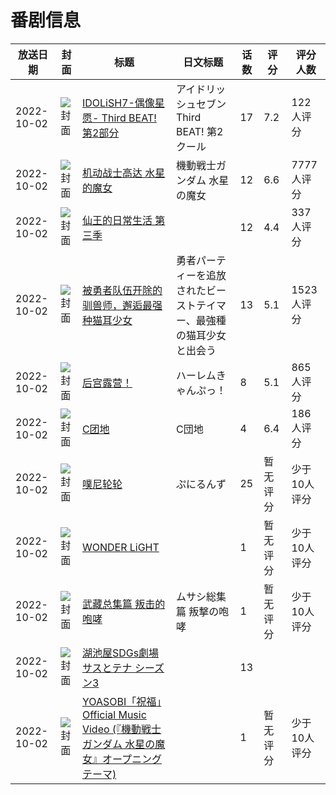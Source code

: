 # 番剧信息

|放送日期|封面|标题|日文标题|话数|评分|评分人数|
|---|---|---|---|---|---|---|
|2022-10-02|![封面](https://lain.bgm.tv/pic/cover/c/ee/63/331751_I6oAT.jpg)|[IDOLiSH7-偶像星愿- Third BEAT! 第2部分](https://bangumi.tv/subject/331751)|アイドリッシュセブン Third BEAT! 第2クール|17|7.2|122人评分|
|2022-10-02|![封面](https://lain.bgm.tv/pic/cover/c/f1/fd/349441_uND33.jpg)|[机动战士高达 水星的魔女](https://bangumi.tv/subject/349441)|機動戦士ガンダム 水星の魔女|12|6.6|7777人评分|
|2022-10-02|![封面](https://lain.bgm.tv/pic/cover/c/0c/5f/358742_pc43z.jpg)|[仙王的日常生活 第三季](https://bangumi.tv/subject/358742)||12|4.4|337人评分|
|2022-10-02|![封面](https://lain.bgm.tv/pic/cover/c/03/45/383631_HHiIM.jpg)|[被勇者队伍开除的驯兽师，邂逅最强种猫耳少女](https://bangumi.tv/subject/383631)|勇者パーティーを追放されたビーストテイマー、最強種の猫耳少女と出会う|13|5.1|1523人评分|
|2022-10-02|![封面](https://bangumi.tv/img/no_icon_subject.png)|[后宫露营！](https://bangumi.tv/subject/395537)|ハーレムきゃんぷっ！|8|5.1|865人评分|
|2022-10-02|![封面](https://lain.bgm.tv/pic/cover/c/07/b4/396940_Dmo4k.jpg)|[C团地](https://bangumi.tv/subject/396940)|C団地|4|6.4|186人评分|
|2022-10-02|![封面](https://lain.bgm.tv/pic/cover/c/e1/9b/398762_NGTSG.jpg)|[噗尼轮轮](https://bangumi.tv/subject/398762)|ぷにるんず|25|暂无评分|少于10人评分|
|2022-10-02|![封面](https://lain.bgm.tv/pic/cover/c/c8/65/405494_W4ZbI.jpg)|[WONDER LiGHT](https://bangumi.tv/subject/405494)||1|暂无评分|少于10人评分|
|2022-10-02|![封面](https://lain.bgm.tv/pic/cover/c/26/f1/406772_xlAvx.jpg)|[武藏总集篇 叛击的咆哮](https://bangumi.tv/subject/406772)|ムサシ総集篇 叛撃の咆哮|1|暂无评分|少于10人评分|
|2022-10-02|![封面](https://lain.bgm.tv/pic/cover/c/da/33/406800_QTHc8.jpg)|[湖池屋SDGs劇場 サスとテナ シーズン3](https://bangumi.tv/subject/406800)||13|||
|2022-10-02|![封面](https://lain.bgm.tv/pic/cover/c/35/b0/538039_ZnLSE.jpg)|[YOASOBI「祝福」Official Music Video (『機動戦士ガンダム 水星の魔女』オープニングテーマ)](https://bangumi.tv/subject/538039)||1|暂无评分|少于10人评分|
